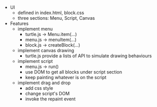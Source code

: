 - UI
  - defined in index.html, block.css
  - three sections: Menu, Script, Canvas
- Features
  - implement menu
    - turtle.js -> Menu.item(...)
	- menu.js -> menuItem(...)
	- block.js -> createBlock(...)
  - implement canvas drawing
    - turtle.js provide a lists of API to simulate drawing behaviours
  - implement script
    - menu.js -> run()
	- use DOM to get all blocks under script section
	- keep painting whatever is on the script
  - implement drag and drop
    - add css style
	- change script's DOM
	- invoke the repaint event
